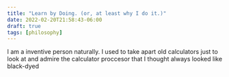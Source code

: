 ```yaml
---
title: "Learn by Doing. (or, at least why I do it.)"
date: 2022-02-20T21:58:43-06:00
draft: true
tags: [philosophy]
---
```


I am a inventive person naturally. I used to take apart old calculators just to look at and admire the calculator proccesor that I thought always looked like black-dyed


